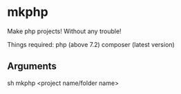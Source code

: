 # mkphp
Make php projects! Without any trouble!

Things required:
php (above 7.2)
composer (latest version)

## Arguments
sh mkphp <project name/folder name>
